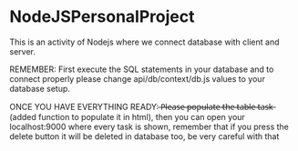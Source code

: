 # NodeJSPersonalProject
This is an activity of Nodejs where we connect database with client and server.

REMEMBER: First execute the SQL statements in your database and to connect properly please change api/db/context/db.js values to your database setup.

ONCE YOU HAVE EVERYTHING READY:
 ̶P̶l̶e̶a̶s̶e̶ ̶p̶o̶p̶u̶l̶a̶t̶e̶ ̶t̶h̶e̶ ̶t̶a̶b̶l̶e̶ ̶t̶a̶s̶k̶ (added function to populate it in html), then you can open your localhost:9000 where every task is shown, remember that if you press the delete button it will be deleted in database too, be very careful with that
